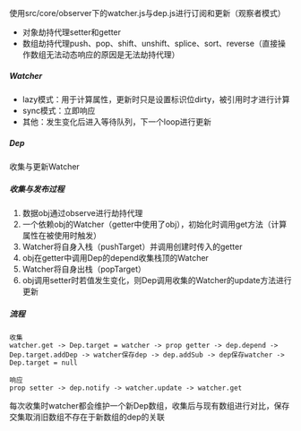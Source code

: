 使用src/core/observer下的watcher.js与dep.js进行订阅和更新（观察者模式）

- 对象劫持代理setter和getter
- 数组劫持代理push、pop、shift、unshift、splice、sort、reverse（直接操作数组无法动态响应的原因是无法劫持代理）

##### Watcher

- lazy模式：用于计算属性，更新时只是设置标识位dirty，被引用时才进行计算
- sync模式：立即响应
- 其他：发生变化后进入等待队列，下一个loop进行更新

##### Dep

收集与更新Watcher

##### 收集与发布过程

1. 数据obj通过observe进行劫持代理
2. 一个依赖obj的Watcher（getter中使用了obj），初始化时调用get方法（计算属性在被使用时触发）
3. Watcher将自身入栈（pushTarget）并调用创建时传入的getter
4. obj在getter中调用Dep的depend收集栈顶的Watcher
5. Watcher将自身出栈（popTarget）
7. obj调用setter时若值发生变化，则Dep调用收集的Watcher的update方法进行更新

##### 流程

```
收集
watcher.get -> Dep.target = watcher -> prop getter -> dep.depend -> Dep.target.addDep -> watcher保存dep -> dep.addSub -> dep保存watcher -> Dep.target = null

响应
prop setter -> dep.notify -> watcher.update -> watcher.get
```

每次收集时watcher都会维护一个新Dep数组，收集后与现有数组进行对比，保存交集取消旧数组不存在于新数组的dep的关联